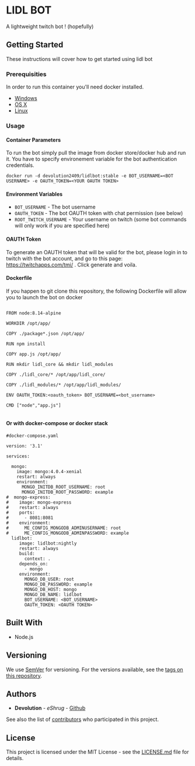 # LIDL BOT

A lightweight twitch bot ! (hopefully)

## Getting Started

These instructions will cover how to get started using lidl bot

### Prerequisities


In order to run this container you'll need docker installed.

* [Windows](https://docs.docker.com/windows/started)
* [OS X](https://docs.docker.com/mac/started/)
* [Linux](https://docs.docker.com/linux/started/)

### Usage

#### Container Parameters

To run the bot simply pull the image from docker store/docker hub and run it.
You have to specify environement variable for the bot authentication credentials. 

```shell
docker run -d devolution2409/lidlbot:stable -e BOT_USERNAME=<BOT USERNAME> -e OAUTH_TOKEN=<YOUR OAUTH TOKEN>
```


#### Environment Variables

* `BOT_USERNAME` - The bot username
* `OAUTH_TOKEN` - The bot OAUTH token with chat permission (see below)
* `ROOT_TWITCH_USERNAME`  - Your username on twitch (some bot commands will only work if you are specified here)

#### OAUTH Token

To generate an OAUTH token that will be valid for the bot, please login in to twitch with the bot account, and go to this page: https://twitchapps.com/tmi/ .
Click generate and voila.

#### Dockerfile

If you happen to git clone this repository, the following Dockerfile will allow you to launch the bot on docker

```

FROM node:8.14-alpine

WORKDIR /opt/app/

COPY ./package*.json /opt/app/

RUN npm install

COPY app.js /opt/app/

RUN mkdir lidl_core && mkdir lidl_modules

COPY ./lidl_core/* /opt/app/lidl_core/

COPY ./lidl_modules/* /opt/app/lidl_modules/

ENV OAUTH_TOKEN:<oauth_token> BOT_USERNAME=<bot_username>

CMD ["node","app.js"]


```
#### Or with docker-compose or docker stack

```
#docker-compose.yaml

version: '3.1'

services:

  mongo:
    image: mongo:4.0.4-xenial
    restart: always
    environment:
      MONGO_INITDB_ROOT_USERNAME: root
      MONGO_INITDB_ROOT_PASSWORD: example
#  mongo-express:
#    image: mongo-express
#    restart: always
#    ports:
#      - 8081:8081
#    environment:
#      ME_CONFIG_MONGODB_ADMINUSERNAME: root
#      ME_CONFIG_MONGODB_ADMINPASSWORD: example
  lidlbot:
     image: lidlbot:nightly
     restart: always
     build:
       context: .
     depends_on:
       - mongo
     environment:
       MONGO_DB_USER: root
       MONGO_DB_PASSWORD: example
       MONGO_DB_HOST: mongo
       MONGO_DB_NAME: lidlbot 
       BOT_USERNAME: <BOT_USERNAME>
       OAUTH_TOKEN: <OAUTH TOKEN>

```


## Built With

* Node.js



## Versioning

We use [SemVer](http://semver.org/) for versioning. For the versions available, see the 
[tags on this repository](https://github.com/your/repository/tags). 

## Authors

* **Devolution** - *eShrug* - [Github](https://github.com/devolution2409)

See also the list of [contributors](https://github.com/devolution2409/lidl-bot/contributors) who 
participated in this project.

## License

This project is licensed under the MIT License - see the [LICENSE.md](LICENSE.md) file for details.

